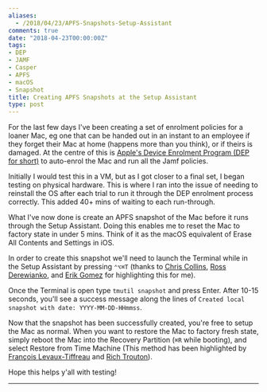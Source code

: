 ```yaml
---
aliases:
  - /2018/04/23/APFS-Snapshots-Setup-Assistant
comments: true
date: "2018-04-23T00:00:00Z"
tags:
- DEP
- JAMF
- Casper
- APFS
- macOS
- Snapshot
title: Creating APFS Snapshots at the Setup Assistant
type: post
---
```


For the last few days I've been creating a set of enrolment policies for a loaner Mac, eg one that can be handed out in an instant to an employee if they forget their Mac at home (happens more than you think), or if theirs is damaged. At the centre of this is [Apple's Device Enrolment Program (DEP for short)][6] to auto-enrol the Mac and run all the Jamf policies.

Initially I would test this in a VM, but as I got closer to a final set, I began testing on physical hardware. This is where I ran into the issue of needing to reinstall the OS after each trial to run it through the DEP enrolment process correctly. This added 40+ mins of waiting to each run-through.

What I've now done is create an APFS snapshot of the Mac before it runs through the Setup Assistant. Doing this enables me to reset the Mac to factory state in under 5 mins. Think of it as the macOS equivalent of Erase All Contents and Settings in iOS.

In order to create this snapshot we'll need to launch the Terminal while in the Setup Assistant by pressing `⌃⌥⌘T` (thanks to [Chris Collins][1], [Ross Derewianko][2], and [Erik Gomez][3] for highlighting this for me).

Once the Terminal is open type `tmutil snapshot` and press Enter. After 10-15 seconds, you'll see a success message along the lines of `Created local snapshot with date: YYYY-MM-DD-HHmmss`.

Now that the snapshot has been successfully created, you're free to setup the Mac as normal. When you want to restore the Mac to factory fresh state, simply reboot the Mac into the Recovery Partition (`⌘R` while booting), and select Restore from Time Machine (This method has been highlighted by [François Levaux-Tiffreau][4] and [Rich Trouton][5]).

Hope this helps y'all with testing!

---

[1]:https://chris-collins.io/2018/03/15/Using-Terminal-At-macOS-Setup-Assistant/
[2]:https://www.rderewianko.com/mind-blown-run/
[3]:https://blog.eriknicolasgomez.com/2018/03/26/macOS-testing-tricks-reusing-base-images-and-obtaining-a-root-shell-prior-to-SetupAssistant-with-LanguageChooser/
[4]:https://maclovin.org/blog-native/2017/restoring-from-a-snapshot-with-apfs
[5]:https://derflounder.wordpress.com/2017/11/02/apple-software-updates-creating-apfs-snapshots-on-macos-high-sierra/
[6]:https://www.apple.com/business/dep/
